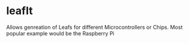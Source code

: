 # leafIt
Allows genreation of Leafs for different Microcontrollers or Chips. Most popular example would be the Raspberry Pi
